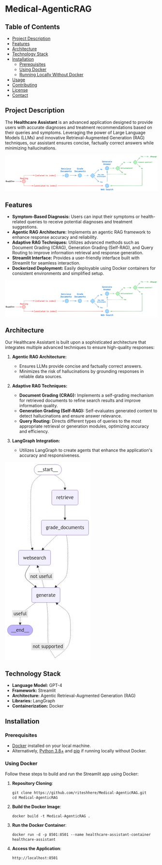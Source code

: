 # Medical-AgenticRAG


## Table of Contents

- [Project Description](#project-description)
- [Features](#features)
- [Architecture](#architecture)
- [Technology Stack](#technology-stack)
- [Installation](#installation)
  - [Prerequisites](#prerequisites)
  - [Using Docker](#using-docker)
  - [Running Locally Without Docker](#running-locally-without-docker)
- [Usage](#usage)
- [Contributing](#contributing)
- [License](#license)
- [Contact](#contact)

## Project Description

The **Healthcare Assistant** is an advanced application designed to provide users with accurate diagnoses and treatment recommendations based on their queries and symptoms. Leveraging the power of Large Language Models (LLMs) and innovative Retrieval-Augmented Generation (RAG) techniques, our assistant ensures concise, factually correct answers while minimizing hallucinations.

![Alt Text](static/langgraph_adaptive_rag.png)

## Features

- **Symptom-Based Diagnosis:** Users can input their symptoms or health-related queries to receive potential diagnoses and treatment suggestions.
- **Agentic RAG Architecture:** Implements an agentic RAG framework to enhance response accuracy and reliability.
- **Adaptive RAG Techniques:** Utilizes advanced methods such as Document Grading (CRAG), Generation Grading (Self-RAG), and Query Routing to improve information retrieval and response generation.
- **Streamlit Interface:** Provides a user-friendly interface built with Streamlit for seamless interaction.
- **Dockerized Deployment:** Easily deployable using Docker containers for consistent environments and simplified setup.

![Alt Text](static/langgraph_adaptive_rag.png)

## Architecture

Our Healthcare Assistant is built upon a sophisticated architecture that integrates multiple advanced techniques to ensure high-quality responses:

1. **Agentic RAG Architecture:**
   - Ensures LLMs provide concise and factually correct answers.
   - Minimizes the risk of hallucinations by grounding responses in reliable data sources.

2. **Adaptive RAG Techniques:**
   - **Document Grading (CRAG):** Implements a self-grading mechanism for retrieved documents to refine search results and improve information quality.
   - **Generation Grading (Self-RAG):** Self-evaluates generated content to detect hallucinations and ensure answer relevance.
   - **Query Routing:** Directs different types of queries to the most appropriate retrieval or generation modules, optimizing accuracy and efficiency.

3. **LangGraph Integration:**
   - Utilizes LangGraph to create agents that enhance the application's accuracy and responsiveness.

![Alt Text](graph.png)

## Technology Stack

- **Language Model:** GPT-4
- **Framework:** Streamlit
- **Architecture:** Agentic Retrieval-Augmented Generation (RAG)
- **Libraries:** LangGraph
- **Containerization:** Docker

## Installation

### Prerequisites

- [Docker](https://www.docker.com/get-started) installed on your local machine.
- Alternatively, [Python 3.8+](https://www.python.org/downloads/) and [pip](https://pip.pypa.io/en/stable/) if running locally without Docker.

### Using Docker

Follow these steps to build and run the Streamlit app using Docker:

1. **Repository Cloning**:
   ```
   git clone https://github.com/riteshhere/Medical-AgenticRAG.git
   cd Medical-AgenticRAG
   ```
2. **Build the Docker Image**:
   ```
   docker build -t Medical-AgenticRAG .
   ```
4. **Run the Docker Container**:
   ```
   docker run -d -p 8501:8501 --name healthcare-assistant-container healthcare-assistant
   ```
5. **Access the Application**:
   ```
   http://localhost:8501
   ```
